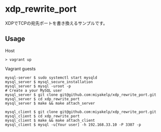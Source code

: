 # xdp_rewrite_port

XDPでTCPの宛先ポートを書き換えるサンプルです。

## Usage

Host
```shell
> vagrant up
```

Vagrant guests
```shell
mysql-server $ sudo systemctl start mysqld
mysql_server $ mysql_secure_installation
mysql_server $ mysql -uroot -p
# Create a your MySQL user
mysql_server $ git clone git@github.com:miyakelp/xdp_rewrite_port.git
mysql_server $ cd xdp_rewrite_port
mysql_server $ make && make attach_server

mysql_client $ git clone git@github.com:miyakelp/xdp_rewrite_port.git
mysql_client $ cd xdp_rewrite_port
mysql_client $ make && make attach_client
mysql_client $ mysql -u[Your user] -h 192.168.33.10 -P 3307 -p
```
